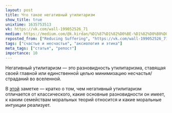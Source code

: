 ```yaml
---
layout: post
title: Что такое негативный утилитаризм
show_title: true
unixtime: 1635753513
vk: https://vk.com/wall-199052526_71
medium: https://medium.com/@k.kirdan/%D1%87%D1%82%D0%BE-%D1%82%D0%B0%D0%BA%D0%BE%D0%B5-%D0%BD%D0%B5%D0%B3%D0%B0%D1%82%D0%B8%D0%B2%D0%BD%D1%8B%D0%B9-%D1%83%D1%82%D0%B8%D0%BB%D0%B8%D1%82%D0%B0%D1%80%D0%B8%D0%B7%D0%BC-d5ae9401bae3
reposted_from: ["Reducing Suffering", "https://vk.com/wall-199052526_71"]
tags: ["счастье и несчастье", "аксиология и этика"]
meta_tags: ["статья", "репост"]
importance: 10
---
```

Негативный утилитаризм — это разновидность утилитаризма, ставящая своей главной или единственной целью минимизацию несчастья/страданий во вселенной.

В [этой](https://vk.com/@reducing_suffering-what-is-negative-utilitarianism) заметке — кратко о том, чем негативный утилитаризм отличается от классического, какие основные разновидности он имеет, к каким семействам моральных теорий относится и какие моральные интуиции реализует.